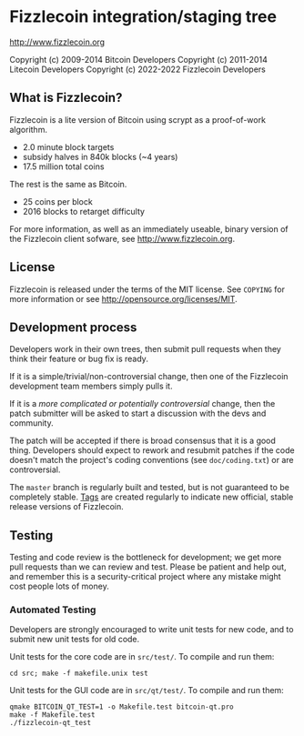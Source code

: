 Fizzlecoin integration/staging tree
================================

http://www.fizzlecoin.org

Copyright (c) 2009-2014 Bitcoin Developers
Copyright (c) 2011-2014 Litecoin Developers
Copyright (c) 2022-2022 Fizzlecoin Developers

What is Fizzlecoin?
----------------

Fizzlecoin is a lite version of Bitcoin using scrypt as a proof-of-work algorithm.
 - 2.0 minute block targets
 - subsidy halves in 840k blocks (~4 years)
 - 17.5 million total coins

The rest is the same as Bitcoin.
 - 25 coins per block
 - 2016 blocks to retarget difficulty

For more information, as well as an immediately useable, binary version of
the Fizzlecoin client sofware, see http://www.fizzlecoin.org.

License
-------

Fizzlecoin is released under the terms of the MIT license. See `COPYING` for more
information or see http://opensource.org/licenses/MIT.

Development process
-------------------

Developers work in their own trees, then submit pull requests when they think
their feature or bug fix is ready.

If it is a simple/trivial/non-controversial change, then one of the Fizzlecoin
development team members simply pulls it.

If it is a *more complicated or potentially controversial* change, then the patch
submitter will be asked to start a discussion with the devs and community.

The patch will be accepted if there is broad consensus that it is a good thing.
Developers should expect to rework and resubmit patches if the code doesn't
match the project's coding conventions (see `doc/coding.txt`) or are
controversial.

The `master` branch is regularly built and tested, but is not guaranteed to be
completely stable. [Tags](https://github.com/fizzlecoin-project/fizzlecoin/tags) are created
regularly to indicate new official, stable release versions of Fizzlecoin.

Testing
-------

Testing and code review is the bottleneck for development; we get more pull
requests than we can review and test. Please be patient and help out, and
remember this is a security-critical project where any mistake might cost people
lots of money.

### Automated Testing

Developers are strongly encouraged to write unit tests for new code, and to
submit new unit tests for old code.

Unit tests for the core code are in `src/test/`. To compile and run them:

    cd src; make -f makefile.unix test

Unit tests for the GUI code are in `src/qt/test/`. To compile and run them:

    qmake BITCOIN_QT_TEST=1 -o Makefile.test bitcoin-qt.pro
    make -f Makefile.test
    ./fizzlecoin-qt_test

